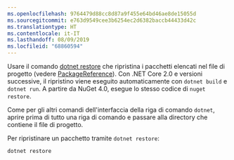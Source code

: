 ```yaml
---
ms.openlocfilehash: 9764479d88cc8d87a9f455e64bd46ae8de15055d
ms.sourcegitcommit: e763d9549cee3b6254ec2d6382baccb44433d42c
ms.translationtype: HT
ms.contentlocale: it-IT
ms.lasthandoff: 08/09/2019
ms.locfileid: "68860594"
---
```

Usare il comando [dotnet restore](/dotnet/core/tools/dotnet-restore?tabs=netcore2x) che ripristina i pacchetti elencati nel file di progetto (vedere [PackageReference](../../consume-packages/package-references-in-project-files.md)). Con .NET Core 2.0 e versioni successive, il ripristino viene eseguito automaticamente con `dotnet build` e `dotnet run`. A partire da NuGet 4.0, esegue lo stesso codice di `nuget restore`.

Come per gli altri comandi dell'interfaccia della riga di comando `dotnet`, aprire prima di tutto una riga di comando e passare alla directory che contiene il file di progetto.

Per ripristinare un pacchetto tramite `dotnet restore`:

```cli
dotnet restore 
```